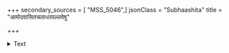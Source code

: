 +++
secondary_sources = [ "MSS_5046",]
jsonClass = "Subhaashita"
title = "आमोदवासितचलाधरपल्लवेषु"

+++

<details><summary>Text</summary>

आमोदवासितचलाधरपल्लवेषु निद्राकषायितविपाटललोचनेषु।  
व्यामृष्टपत्रतिलकेषु विलासिनीनां शोभां बबन्ध वदनेषु मदावशेषः॥
</details>
